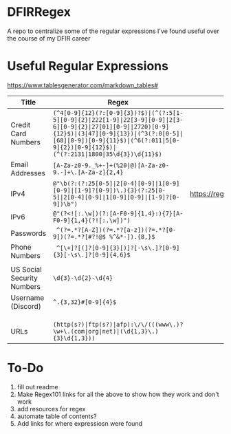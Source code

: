 # DFIRRegex
A repo to centralize some of the regular expressions I've found useful over the course of my DFIR career

# Useful Regular Expressions


https://www.tablesgenerator.com/markdown_tables#

| Title | Regex | Regex101 | Links |
|---|---|---|---|
| Credit Card Numbers | `(^4[0-9]{12}(?:[0-9]{3})?$)\|(^(?:5[1-5][0-9]{2}\|222[1-9]\|22[3-9][0-9]\|2[3-6][0-9]{2}\|27[01][0-9]\|2720)[0-9]{12}$)\|(3[47][0-9]{13})\|(^3(?:0[0-5]\|[68][0-9])[0-9]{11}$)\|(^6(?:011\|5[0-9]{2})[0-9]{12}$)\|(^(?:2131\|1800\|35\d{3})\d{11}$)` |  | https://ihateregex.io/expr/credit-card |
| Email Addresses | `[A-Za-z0-9._%+-]+(%20\|@)[A-Za-z0-9.-]+\.[A-Za-z]{2,4}` |  |  |
| IPv4 | `@"\b(?:(?:25[0-5]\|2[0-4][0-9]\|1[0-9][0-9]\|[1-9]?[0-9])\.){3}(?:25[0-5]\|2[0-4][0-9]\|1[0-9][0-9]\|[1-9]?[0-9])\b")` | https://regex101.com/r/Yj3q6l/1 | https://github.com/EricZimmerman/bstrings/blob/d95a1ad3972ba3857218561a0e1929762ebab65f/bstrings/Program.cs#L876 |
| IPv6 | `@"(?<![:.\w])(?:[A-F0-9]{1,4}:){7}[A-F0-9]{1,4}(?![:.\w])")` |  | https://github.com/EricZimmerman/bstrings/blob/d95a1ad3972ba3857218561a0e1929762ebab65f/bstrings/Program.cs#L877 |
| Passwords | ` ^(?=.*?[A-Z])(?=.*?[a-z])(?=.*?[0-9])(?=.*?[#?!@$ %^&*-]).{8,}$` |  | https://ihateregex.io/expr/password/ |
| Phone Numbers | ` ^[\+]?[(]?[0-9]{3}[)]?[-\s\.]?[0-9]{3}[-\s\.]?[0-9]{4,6}$` |  | https://ihateregex.io/expr/phone |
|  |  |  |  |
| US Social Security Numbers | `\d{3}-\d{2}-\d{4}` |  |  |
| Username (Discord) | `^.{3,32}#[0-9]{4}$` |  | https://ihateregex.io/expr/discord-username/ |
|  |  |  |  |
|  |  |  |  |
|  |  |  |  |
| URLs | `(http(s?)\|ftp(s?)\|afp):\/\/(((www\.)?\w+\.(com\|org\|net)\|(\d{1,3}\.){3}\d{1,3}))`|  | https://mathiasbynens.be/demo/url-regex https://url.spec.whatwg.org/#parsing |




# To-Do
1. fill out readme
3. Make Regex101 links for all the above to show how they work and don't work
4. add resources for regex
5. automate table of contents?
6. Add links for where expressiosn were found
